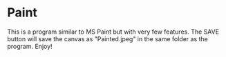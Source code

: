 # Paint
This is a program similar to MS Paint but with very few features. The SAVE button will save the canvas as "Painted.jpeg" in the same folder as the program. Enjoy!
